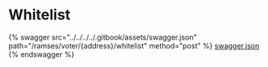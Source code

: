 # Whitelist

{% swagger src="../../../../.gitbook/assets/swagger.json" path="/ramses/voter/{address}/whitelist" method="post" %}
[swagger.json](../../../../.gitbook/assets/swagger.json)
{% endswagger %}
